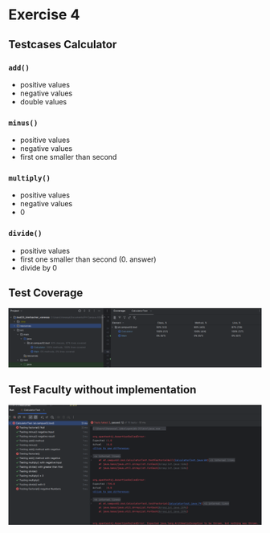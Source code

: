 # Exercise 4

## Testcases Calculator

### ```add()```

- positive values
- negative values
- double values

### ```minus()```

- positive values
- negative values
- first one smaller than second

### ```multiply()```

- positive values
- negative values
- 0

### ```divide()```

- positive values
- first one smaller than second (0. answer)
- divide by 0

## Test Coverage

![TestCoverage](resources/images/ex4_1.png)

## Test Faculty without implementation

![TestFaculty](resources/images/ex4_2.png)

